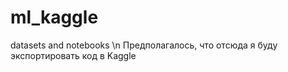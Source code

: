 # ml_kaggle
datasets and notebooks \n
Предполагалось, что отсюда я буду экспортировать код в Kaggle
